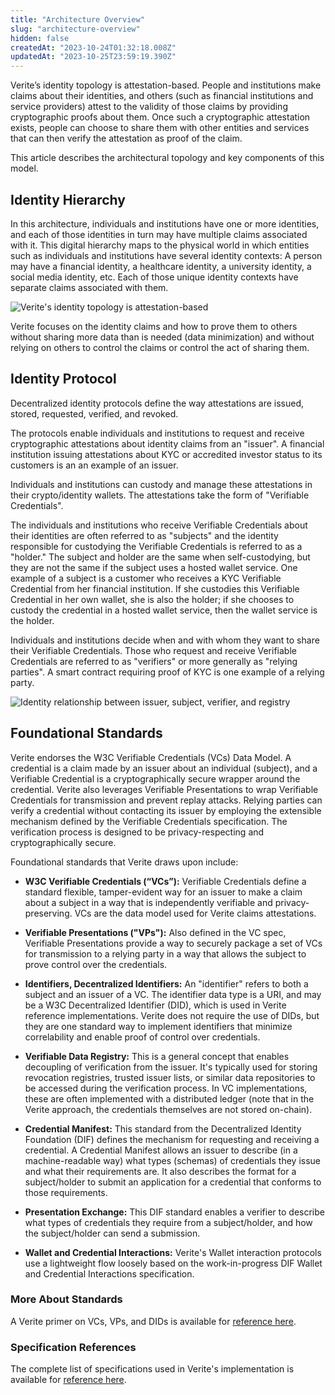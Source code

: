 ```yaml
---
title: "Architecture Overview"
slug: "architecture-overview"
hidden: false
createdAt: "2023-10-24T01:32:18.008Z"
updatedAt: "2023-10-25T23:59:19.390Z"
---
```

Verite’s identity topology is attestation-based. People and institutions make claims about their identities, and others (such as financial institutions and service providers) attest to the validity of those claims by providing cryptographic proofs about them. Once such a cryptographic attestation exists, people can choose to share them with other entities and services that can then verify the attestation as proof of the claim.

This article describes the architectural topology and key components of this model.

## Identity Hierarchy

In this architecture, individuals and institutions have one or more identities, and each of those identities in turn may have multiple claims associated with it. This digital hierarchy maps to the physical world in which entities such as individuals and institutions have several identity contexts: A person may have a financial identity, a healthcare identity, a university identity, a social media identity, etc. Each of those unique identity contexts have separate claims associated with them.

![Verite's identity topology is attestation-based](https://files.readme.io/d5a493b-topology.png)


Verite focuses on the identity claims and how to prove them to others without sharing more data than is needed (data minimization) and without relying on others to control the claims or control the act of sharing them.

## Identity Protocol

Decentralized identity protocols define the way attestations are issued, stored, requested, verified, and revoked.

The protocols enable individuals and institutions to request and receive cryptographic attestations about identity claims from an "issuer". A financial institution issuing attestations about KYC or accredited investor status to its customers is an an example of an issuer.

Individuals and institutions can custody and manage these attestations in their crypto/identity wallets. The attestations take the form of "Verifiable Credentials".

The individuals and institutions who receive Verifiable Credentials about their identities are often referred to as "subjects" and the identity responsible for custodying the Verifiable Credentials is referred to as a "holder." The subject and holder are the same when self-custodying, but they are not the same if the subject uses a hosted wallet service. One example of a subject is a customer who receives a KYC Verifiable Credential from her financial institution. If she custodies this Verifiable Credential in her own wallet, she is also the holder; if she chooses to custody the credential in a hosted wallet service, then the wallet service is the holder.

Individuals and institutions decide when and with whom they want to share their Verifiable Credentials. Those who request and receive Verifiable Credentials are referred to as "verifiers" or more generally as "relying parties". A smart contract requiring proof of KYC is one example of a relying party.

![Identity relationship between issuer, subject, verifier, and registry](https://files.readme.io/5b4c377-roles-overview.png)

## Foundational Standards

Verite endorses the W3C Verifiable Credentials (VCs) Data Model. A credential is a claim made by an issuer about an individual (subject), and a Verifiable Credential is a cryptographically secure wrapper around the credential. Verite also leverages Verifiable Presentations to wrap Verifiable Credentials for transmission and prevent replay attacks. Relying parties can verify a credential without contacting its issuer by employing the extensible mechanism defined by the Verifiable Credentials specification. The verification process is designed to be privacy-respecting and cryptographically secure.

Foundational standards that Verite draws upon include:

- **W3C Verifiable Credentials (“VCs”):** Verifiable Credentials define a standard flexible, tamper-evident way for an issuer to make a claim about a subject in a way that is independently verifiable and privacy-preserving. VCs are the data model used for Verite claims attestations.

- **Verifiable Presentations ("VPs"):** Also defined in the VC spec, Verifiable Presentations provide a way to securely package a set of VCs for transmission to a relying party in a way that allows the subject to prove control over the credentials.

- **Identifiers, Decentralized Identifiers:** An "identifier" refers to both a subject and an issuer of a VC. The identifier data type is a URI, and may be a W3C Decentralized Identifier (DID), which is used in Verite reference implementations. Verite does not require the use of DIDs, but they are one standard way to implement identifiers that minimize correlability and enable proof of control over credentials.

- **Verifiable Data Registry:** This is a general concept that enables decoupling of verification from the issuer. It's typically used for storing revocation registries, trusted issuer lists, or similar data repositories to be accessed during the verification process. In VC implementations, these are often implemented with a distributed ledger (note that in the Verite approach, the credentials themselves are not stored on-chain).

- **Credential Manifest:** This standard from the Decentralized Identity Foundation (DIF) defines the mechanism for requesting and receiving a credential. A Credential Manifest allows an issuer to describe (in a machine-readable way) what types (schemas) of credentials they issue and what their requirements are. It also describes the format for a subject/holder to submit an application for a credential that conforms to those requirements.

- **Presentation Exchange:** This DIF standard enables a verifier to describe what types of credentials they require from a subject/holder, and how the subject/holder can send a submission.

- **Wallet and Credential Interactions:** Verite's Wallet interaction protocols use a lightweight flow loosely based on the work-in-progress DIF Wallet and Credential Interactions specification.

### More About Standards

A Verite primer on VCs, VPs, and DIDs is available for [reference here](doc:primer-dids-vcs-vps).

### Specification References

The complete list of specifications used in Verite's implementation is available for [reference here](doc:specifications-and-libraries).